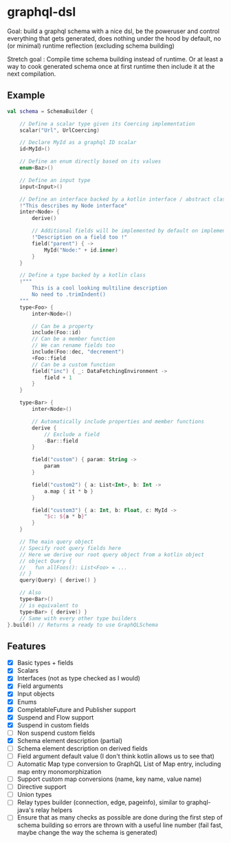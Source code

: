 # graphql-dsl

Goal: build a graphql schema with a nice dsl, be the poweruser and control everything that gets generated, does nothing
under the hood by default, no (or minimal) runtime reflection (excluding schema building)

Stretch goal : Compile time schema building instead of runtime. Or at least a way to cook generated schema once at first
runtime then include it at the next compilation.

## Example

```kotlin
val schema = SchemaBuilder {

    // Define a scalar type given its Coercing implementation
    scalar("Url", UrlCoercing)

    // Declare MyId as a graphql ID scalar
    id<MyId>()

    // Define an enum directly based on its values
    enum<Baz>()

    // Define an input type
    input<Input>()

    // Define an interface backed by a kotlin interface / abstract class / sealed class / open class
    !"This describes my Node interface"
    inter<Node> {
        derive()

        // Additional fields will be implemented by default on implementing types
        !"Description on a field too !"
        field("parent") { ->
            MyId("Node:" + id.inner)
        }
    }

    // Define a type backed by a kotlin class
    !"""
        This is a cool looking multiline description
        No need to .trimIndent()
    """
    type<Foo> {
        inter<Node>()

        // Can be a property
        include(Foo::id)
        // Can be a member function
        // We can rename fields too
        include(Foo::dec, "decrement")
        +Foo::field
        // Can be a custom function
        field("inc") { _: DataFetchingEnvironment ->
            field + 1
        }
    }

    type<Bar> {
        inter<Node>()

        // Automatically include properties and member functions
        derive {
            // Exclude a field
            -Bar::field
        }

        field("custom") { param: String ->
            param
        }

        field("custom2") { a: List<Int>, b: Int ->
            a.map { it * b }
        }

        field("custom3") { a: Int, b: Float, c: MyId ->
            "$c: ${a * b}"
        }
    }

    // The main query object
    // Specify root query fields here
    // Here we derive our root query object from a kotlin object
    // object Query {
    //   fun allFoos(): List<Foo> = ...
    // }
    query(Query) { derive() }

    // Also
    type<Bar>()
    // is equivalent to
    type<Bar> { derive() }
    // Same with every other type builders
}.build() // Returns a ready to use GraphQLSchema
```

## Features

- [x] Basic types + fields
- [x] Scalars
- [x] Interfaces (not as type checked as I would)
- [x] Field arguments
- [x] Input objects
- [x] Enums
- [x] CompletableFuture and Publisher support
- [x] Suspend and Flow support
- [x] Suspend in custom fields
- [ ] Non suspend custom fields
- [x] Schema element description (partial)
- [ ] Schema element description on derived fields
- [ ] Field argument default value (I don't think kotlin allows us to see that)
- [ ] Automatic Map type conversion to GraphQL List of Map entry, including map entry monomorphization
- [ ] Support custom map conversions (name, key name, value name)
- [ ] Directive support
- [ ] Union types
- [ ] Relay types builder (connection, edge, pageinfo), similar to graphql-java's relay helpers
- [ ] Ensure that as many checks as possible are done during the first step of schema building so errors are thrown with
  a useful line number (fail fast, maybe change the way the schema is generated)
